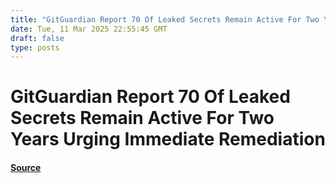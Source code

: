 ```yaml
---
title: "GitGuardian Report 70 Of Leaked Secrets Remain Active For Two Years Urging Immediate Remediation"
date: Tue, 11 Mar 2025 22:55:45 GMT
draft: false
type: posts
---
```

# GitGuardian Report 70 Of Leaked Secrets Remain Active For Two Years Urging Immediate Remediation









#### [Source](https://hackernoon.com/gitguardian-report-70percent-of-leaked-secrets-remain-active-for-two-years-urging-immediate-remediation?source=rss)

